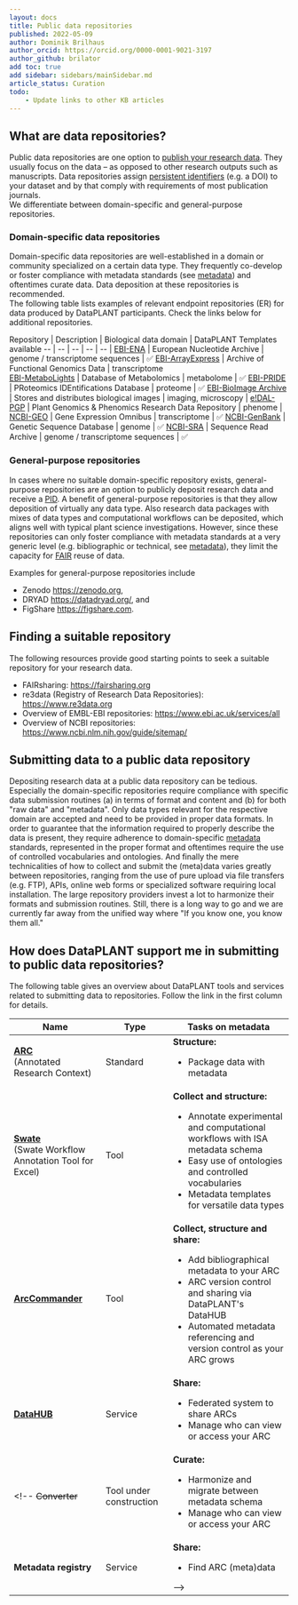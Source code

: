 ```yaml
---
layout: docs
title: Public data repositories
published: 2022-05-09
author: Dominik Brilhaus
author_orcid: https://orcid.org/0000-0001-9021-3197
author_github: brilator
add toc: true
add sidebar: sidebars/mainSidebar.md
article_status: Curation
todo: 
    - Update links to other KB articles
---
```


## What are data repositories?

Public data repositories are one option to [publish your research data][kb-DataPublications]. They usually focus on the data &ndash; as opposed to other research outputs such as manuscripts. Data repositories assign [persistent identifiers][kb-PersistentIdentifiers] (e.g. a DOI) to your dataset and by that comply with requirements of most publication journals.  
We differentiate between domain-specific and general-purpose repositories.

### Domain-specific data repositories

Domain-specific data repositories are well-established in a domain or community specialized on a certain data type. They frequently co-develop or foster compliance with metadata standards (see [metadata][kb-Metadata]) and oftentimes curate data. Data deposition at these repositories is recommended.  
The following table lists examples of relevant endpoint repositories (ER) for data produced by DataPLANT participants. Check the links below for additional repositories.

Repository | Description | Biological data domain | DataPLANT Templates available
-- | -- | -- | -- | -- |
[EBI-ENA](<https://www.ebi.ac.uk/ena/>) | European Nucleotide Archive | genome / transcriptome sequences | :white_check_mark:
[EBI-ArrayExpress](<https://www.ebi.ac.uk/arrayexpress/>) | Archive of Functional Genomics Data | transcriptome  
[EBI-MetaboLights](<https://www.ebi.ac.uk/metabolights/>) | Database of Metabolomics | metabolome | :white_check_mark:
[EBI-PRIDE](<https://www.ebi.ac.uk/pride/>) | PRoteomics IDEntifications Database | proteome | :white_check_mark:
[EBI-BioImage Archive](<https://www.ebi.ac.uk/bioimage-archive/>) | Stores and distributes biological images | imaging, microscopy | 
[e!DAL-PGP](<https://edal.ipk-gatersleben.de/index.html>) | Plant Genomics & Phenomics Research Data Repository | phenome | 
[NCBI-GEO](<https://www.ncbi.nlm.nih.gov/geo/>) | Gene Expression Omnibus | transcriptome | :white_check_mark:
[NCBI-GenBank](<https://www.ncbi.nlm.nih.gov/genbank/>) | Genetic Sequence Database | genome | :white_check_mark:
[NCBI-SRA](<https://www.ncbi.nlm.nih.gov/sra/>) | Sequence Read Archive | genome / transcriptome sequences | :white_check_mark:

### General-purpose repositories

In cases where no suitable domain-specific repository exists, general-purpose repositories are an option to publicly deposit research data and receive a [PID][kb-PersistentIdentifiers]. A benefit of general-purpose repositories is that they allow deposition of virtually any data type. Also research data packages with mixes of data types and computational workflows can be deposited, which aligns well with typical plant science investigations. However, since these repositories can only foster compliance with metadata standards at a very generic level (e.g. bibliographic or technical, see [metadata][kb-Metadata]), they limit the capacity for [FAIR][kb-FairDataPrinciples] reuse of data.  

Examples for general-purpose repositories include

- Zenodo <https://zenodo.org>,
- DRYAD <https://datadryad.org/>, and
- FigShare <https://figshare.com>.

## Finding a suitable repository

The following resources provide good starting points to seek a suitable repository for your research data.

- FAIRsharing: <https://fairsharing.org>
- re3data (Registry of Research Data Repositories): <https://www.re3data.org>
- Overview of EMBL-EBI repositories: <https://www.ebi.ac.uk/services/all>
- Overview of NCBI repositories: <https://www.ncbi.nlm.nih.gov/guide/sitemap/>

## Submitting data to a public data repository

Depositing research data at a public data repository can be tedious. Especially the domain-specific repositories require compliance with specific data submission routines (a) in terms of format and content and (b) for both "raw data" and "metadata". Only data types relevant for the respective domain are accepted and need to be provided in proper data formats. In order to guarantee that the information required to properly describe the data is present, they require adherence to domain-specific [metadata][kb-Metadata] standards, represented in the proper format and oftentimes require the use of controlled vocabularies and ontologies. And finally the mere technicalities of how to collect and submit the (meta)data varies greatly between repositories, ranging from the use of pure upload via file transfers (e.g. FTP), APIs, online web forms or specialized software requiring local installation. The large repository providers invest a lot to harmonize their formats and submission routines. Still, there is a long way to go and we are currently far away from the unified way where "If you know one, you know them all."

<!-- TODO: add section on 

- no fun 
- always different
- lots of metadata required

Need: unified way, single entry point, templates, SWATE -->

## How does DataPLANT support me in submitting to public data repositories?

The following table gives an overview about DataPLANT tools and services related to submitting data to repositories. Follow the link in the first column for details.

Name | Type | Tasks on metadata 
----------------|-----------|------------------ 
**[ARC][kb-AnnotatedResearchContext]**  <br> (Annotated Research Context) | Standard | **Structure:** <ul><li>Package data with metadata</li></ul>
**[Swate][Swate]** <br> (Swate Workflow Annotation Tool for Excel) | Tool | **Collect and structure:** <ul><li>Annotate experimental and computational workflows with ISA metadata schema</li><li>Easy use of ontologies and controlled vocabularies</li><li>Metadata templates for versatile data types</li></ul>
**[ArcCommander][ArcCommander]** | Tool | **Collect, structure and share:** <ul><li>Add bibliographical metadata to your ARC</li><li>ARC version control and sharing via DataPLANT's DataHUB</li><li>Automated metadata referencing and version control as your ARC grows</li></ul>
**[DataHUB][kb-DataHub]** | Service | **Share:** <ul><li>Federated system to share ARCs</li><li>Manage who can view or access your ARC</li></ul>
<!-- ~~Converter~~ | Tool under construction | **Curate:** <ul><li>Harmonize and migrate between metadata schema</li><li>Manage who can view or access your ARC</li></ul>
**Metadata registry** | Service | **Share:** <ul><li>Find ARC (meta)data</li></ul> -->

<!-- TODOs

- Replace SWATE link with KB link (once available)
- Replace arcCommander link with KB link (once available)
- Add KB-converter link (once available)
- Add KB-metadata_registry link (once available)
- reference KB-DataFormats and link to it 
-->


<!-- Knowledge base cross-references -->

[kb-DataPublications]: ./DataPublications.html "Data Publication"
[kb-FairDataPrinciples]: ./FairDataPrinciples.html "FAIR Data principles"
[kb-Metadata]: ./Metadata.html "Metadata"
[kb-PersistentIdentifiers]: ./PersistentIdentifiers.html  "Persistent Identifiers"
<!-- [kb-arccommander]: ./ArcCommander.html "arcCommander" -->
[kb-AnnotatedResearchContext]: ./AnnotatedResearchContext.html "Annotated Research Context"
[kb-DataHub]: ./DataHub.html "DataPLANT DataHUB"

<!-- DataPLANT web links -->

[Registration]: <https://register.nfdi4plants.org/registration> "DataPLANT Registration"
[DataHUB]: <https://git.nfdi4plants.org> "DataHUB"
[ARCspecs]: <https://github.com/nfdi4plants/ARC-specification/> "ARC specifications"
[Swate]: <https://github.com/nfdi4plants/Swate/wiki> "Swate Wiki"
[ArcCommander]: <https://github.com/nfdi4plants/arcCommander/wiki> "ArcCommander Wiki"


<!-- Reference web links -->

<!-- EBI-EMPIAR |   | imaging, microscopy | https://www.ebi.ac.uk/pdbe/emdb/empiar/
EBI-BioModels |   | models | https://www.ebi.ac.uk/biomodels/
EBI-BioSamples |   | meta - samples | https://www.ebi.ac.uk/biosamples/
EBI-BioStudies |   | meta - projects | https://www.ebi.ac.uk/biostudies/
Metabolomics Workbench |   | metabolome | https://www.metabolomicsworkbench.org/
NCBI-BioProject |   | meta - projects | https://www.ncbi.nlm.nih.gov/bioproject/
NCBI-BioSample |   | meta - samples | https://www.ncbi.nlm.nih.gov/biosample -->
